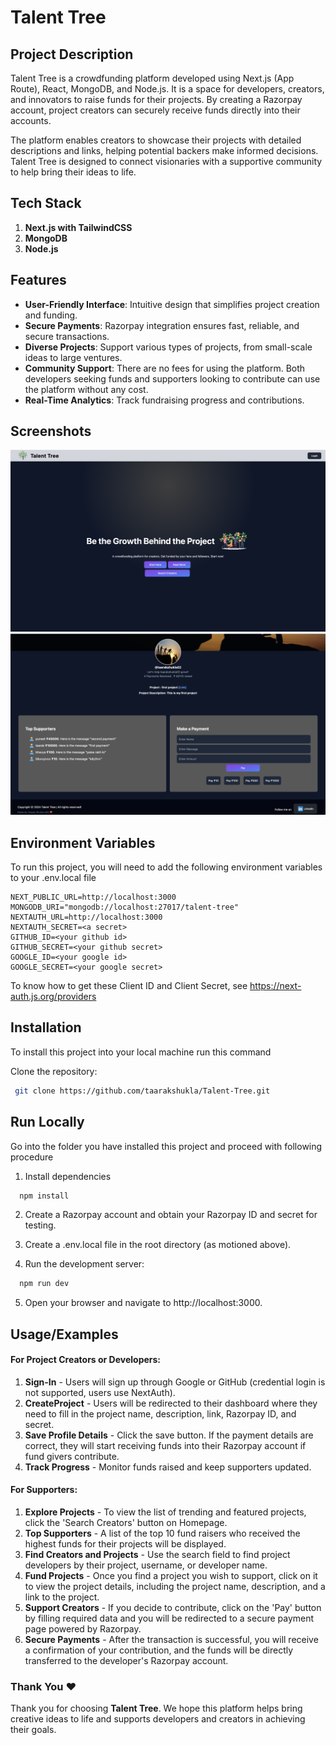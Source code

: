 # Talent Tree


## Project Description
Talent Tree is a crowdfunding platform developed using Next.js (App Route), React, MongoDB, and Node.js. It is a space for developers, creators, and innovators to raise funds for their projects. By creating a Razorpay account, project creators can securely receive funds directly into their accounts.  

The platform enables creators to showcase their projects with detailed descriptions and links, helping potential backers make informed decisions. Talent Tree is designed to connect visionaries with a supportive community to help bring their ideas to life.

## Tech Stack

1. **Next.js with TailwindCSS**  
2. **MongoDB**  
3. **Node.js**

## Features

- **User-Friendly Interface**: Intuitive design that simplifies project creation and funding.  
- **Secure Payments**: Razorpay integration ensures fast, reliable, and secure transactions.  
- **Diverse Projects**: Support various types of projects, from small-scale ideas to large ventures.  
- **Community Support**: There are no fees for using the platform. Both developers seeking funds and supporters looking to contribute can use the platform without any cost. 
- **Real-Time Analytics**: Track fundraising progress and contributions. 

## Screenshots

![Screenshot 1](Cover_page.png)
![Screenshot 2](payment_page.png)

## Environment Variables

To run this project, you will need to add the following environment variables to your .env.local file
```
NEXT_PUBLIC_URL=http://localhost:3000
MONGODB_URI="mongodb://localhost:27017/talent-tree"
NEXTAUTH_URL=http://localhost:3000
NEXTAUTH_SECRET=<a secret>
GITHUB_ID=<your github id>
GITHUB_SECRET=<your github secret>
GOOGLE_ID=<your google id>
GOOGLE_SECRET=<your google secret>
```
To know how to get these Client ID and Client Secret, see https://next-auth.js.org/providers

## Installation

To install this project into your local machine run this command

Clone the repository:
   ```bash
    git clone https://github.com/taarakshukla/Talent-Tree.git
```
## Run Locally
Go into the folder you have installed this project and proceed with following procedure

1. Install dependencies

```bash
  npm install
```

2. Create a Razorpay account and obtain your Razorpay ID and secret for testing.

3. Create a .env.local file in the root directory (as motioned above).

4. Run the development server:
```bash
  npm run dev
```
5. Open your browser and navigate to http://localhost:3000.

## Usage/Examples

#### For Project Creators or Developers:

1. **Sign-In** - Users will sign up through Google or GitHub (credential login is not supported, users use NextAuth).
2. **CreateProject** - Users will be redirected to their dashboard where they need to fill in the project name, description, link, Razorpay ID, and secret.
3. **Save Profile Details** - Click the save button. If the payment details are correct, they will start receiving funds into their Razorpay account if fund givers contribute.
4. **Track Progress** -  Monitor funds raised and keep supporters updated.

#### For Supporters:
1. **Explore Projects** - To view the list of trending and featured projects, click the 'Search Creators' button on Homepage.
2. **Top Supporters** - A list of the top 10 fund raisers who received the highest funds for their projects will be displayed.
3. **Find Creators and Projects** - Use the search field to find project developers by their project, username, or developer name.
4. **Fund Projects** - Once you find a project you wish to support, click on it to view the project details, including the project name, description, and a link to the project.
5. **Support Creators** - If you decide to contribute, click on the 'Pay' button by filling required data and you will be redirected to a secure payment page powered by Razorpay.
6. **Secure Payments** - After the transaction is successful, you will receive a confirmation of your contribution, and the funds will be directly transferred to the developer's Razorpay account.

### Thank You ❤️

Thank you for choosing **Talent Tree**. We hope this platform helps bring creative ideas to life and supports developers and creators in achieving their goals.